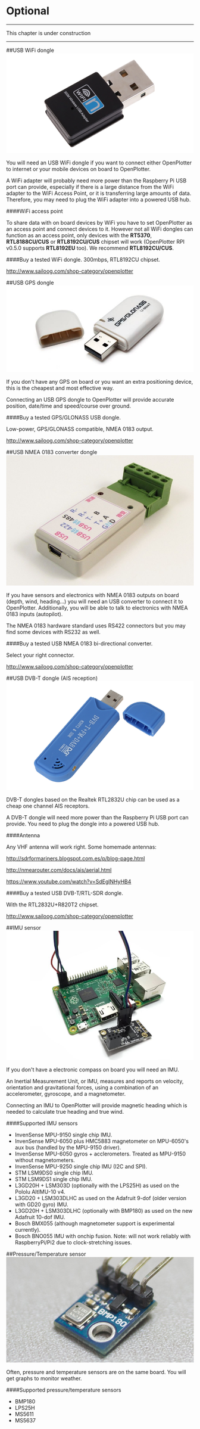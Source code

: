 # Optional

---

This chapter is under construction

---



##USB WiFi dongle
![](wifi.png)

You will need an USB WiFi dongle if you want to connect either OpenPlotter to internet or your mobile devices on board to OpenPlotter.

A WiFi adapter will probably need more power than the Raspberry Pi USB port can provide, especially if there is a large distance from the WiFi adapter to the WiFi Access Point, or it is transferring large amounts of data. Therefore, you may need to plug the WiFi adapter into a powered USB hub.

####WiFi access point

To share data with on board devices by WiFi you have to set OpenPlotter as an access point and connect devices to it. However not all WiFi dongles can function as an access point, only devices with the **RT5370**, **RTL8188CU/CUS**  or **RTL8192CU/CUS** chipset will work (OpenPlotter RPI v0.5.0 supports **RTL8192EU** too). We recommend **RTL8192CU/CUS**.

####Buy a tested WiFi dongle.
300mbps, RTL8192CU chipset.

http://www.sailoog.com/shop-category/openplotter

##USB GPS dongle
![](gps.png)

If you don't have any GPS on board or you want an extra positioning device, this is the cheapest and most effective way.

Connecting an USB GPS dongle to OpenPlotter will provide accurate position, date/time and speed/course over ground.

####Buy a tested GPS/GLONASS USB dongle.

Low-power, GPS/GLONASS compatible, NMEA 0183 output.

http://www.sailoog.com/shop-category/openplotter

##USB NMEA 0183 converter dongle
![](rs422.png)

If you have sensors and electronics with NMEA 0183 outputs on board (depth, wind, heading...) you will need an USB converter to connect it to OpenPlotter. Additionally, you will be able to talk to electronics with NMEA 0183 inputs (autopilot).

The NMEA 0183 hardware standard uses RS422 connectors but you may find some devices with RS232 as well. 

####Buy a tested USB NMEA 0183 bi-directional converter.

Select your right connector.

http://www.sailoog.com/shop-category/openplotter

##USB DVB-T dongle (AIS reception)
![](sdr.png)

DVB-T dongles based on the Realtek RTL2832U chip can be used as a cheap one channel AIS receptors.

A DVB-T dongle will need more power than the Raspberry Pi USB port can provide. You need to plug the dongle into a powered USB hub.

####Antenna

Any VHF antenna will work right. Some homemade antennas:

http://sdrformariners.blogspot.com.es/p/blog-page.html

http://nmearouter.com/docs/ais/aerial.html

https://www.youtube.com/watch?v=SdEglNHyHB4

####Buy a tested USB DVB-T/RTL-SDR dongle.

With the RTL2832U+R820T2 chipset.

http://www.sailoog.com/shop-category/openplotter

##IMU sensor
![](imu.png)

If you don't have a electronic compass on board you will need an IMU.

An Inertial Measurement Unit, or IMU, measures and reports on velocity, orientation and gravitational forces, using a combination of an accelerometer, gyroscope, and a magnetometer.

Connecting an IMU to OpenPlotter will provide magnetic heading which is needed to calculate true heading and true wind.

####Supported IMU sensors

* InvenSense MPU-9150 single chip IMU.
* InvenSense MPU-6050 plus HMC5883 magnetometer on MPU-6050's aux bus (handled by the MPU-9150 driver).
* InvenSense MPU-6050 gyros + acclerometers. Treated as MPU-9150 without magnetometers.
* InvenSense MPU-9250 single chip IMU (I2C and SPI).
* STM LSM9DS0 single chip IMU.
* STM LSM9DS1 single chip IMU.
* L3GD20H + LSM303D (optionally with the LPS25H) as used on the Pololu AltIMU-10 v4.
* L3GD20 + LSM303DLHC as used on the Adafruit 9-dof (older version with GD20 gyro) IMU.
* L3GD20H + LSM303DLHC (optionally with BMP180) as used on the new Adafruit 10-dof IMU.
* Bosch BMX055 (although magnetometer support is experimental currently).
* Bosch BNO055 IMU with onchip fusion. Note: will not work reliably with RaspberryPi/Pi2 due to clock-stretching issues.


##Pressure/Temperature sensor
![](bmp180.png)

Often, pressure and temperature sensors are on the same board. You will get graphs to monitor weather.

####Supported pressure/temperature sensors
* BMP180
* LPS25H
* MS5611
* MS5637
